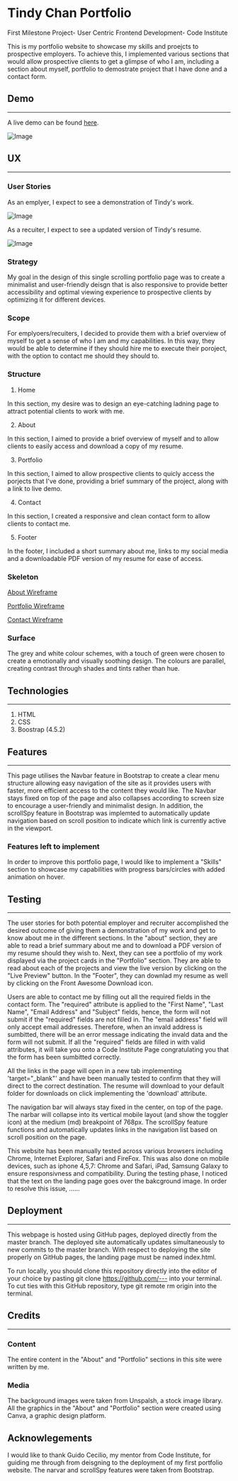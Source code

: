 # Tindy Chan Portfolio

First Milestone Project- User Centric Frontend Development- Code Institute

This is my portfolio website to showcase my skills and proejcts to prospective employers. To achieve this, I implemented various sections that would allow prospective clients to get a glimpse of who I am, including a section about myself, portfolio to demostrate project that I have done and a contact form.

## Demo 
---

A live demo can be found [here](https://tindyc.github.io/tindycportfolio/).

![Image](assets/img/MultiDeviceScreenshot.jpg)

## UX
---
### User Stories

As an emplyer, I expect to see a demonstration of Tindy's work.

![Image](assets/img/portfolioscreenshot.jpg)

As a recuiter, I expect to see a updated version of Tindy's resume.

![Image](assets/cv/cvscreenshot.jpg)

### Strategy

My goal in the design of this single scrolling portfolio page was to create a minimalist and user-friendly deisgn that is also responsive to provide better accessibility and optimal viewing experience to prospective clients by optimizing it for different devices.

### Scope

For emplyoers/recuiters, I decided to provide them with a brief overview of myself to get a sense of who I am and my capabilities. In this way, they would be able to determine if they should hire me to execute their poroject, with the option to contact me should they should to.

### Structure

1. Home

In this section, my desire was to design an eye-catching ladning page to attract potential clients to work with me.

2. About

In this section, I aimed to provide a brief overview of myself and to allow clients to easily access and download a copy of my resume.

3. Portfolio

In this section, I aimed to allow prospective clients to quicly access the porjects that I've done, providing a brief summary of the project, along with a link to live demo. 

4. Contact

In this section, I created a responsive and clean contact form to allow clients to contact me.

5. Footer

In the footer, I  included a short summary about me, links to my social media and a downloadable PDF version of my resume for ease of access.

### Skeleton

[About Wireframe](assets/wireframes/aboutwireframe.pdf)

[Portfolio Wireframe](assets/wireframes/portfoliowireframe.pdf)

[Contact Wireframe](assets/wireframes/contactwireframe.pdf)

### Surface

The grey and white colour schemes, with a touch of green were chosen to create a emotionally and visually soothing design. The colours are parallel, creating contrast through shades and tints rather than hue.

## Technologies
---

1. HTML
2. CSS
3. Boostrap (4.5.2)

## Features
---
This page utilises the Navbar feature in Bootstrap to create a clear menu structure allowing easy navigation of the site as it provides users with faster, more efficient access to the content they would like. The Navbar stays fixed on top of the page and also collapses according to screen size to encourage a user-friendly and  minimalist design. In addition, the scrollSpy feature in Bootstrap was implemted to automatically update navigation based on scroll position to indicate which link is currently active in the viewport.

### Features left to implement

In order to improve this portfolio page, I would like to implement a "Skills" section to showcase my capabilities with progress bars/circles with added animation on hover.

## Testing
---
The user stories for both potential employer and recruiter accomplished the desired outcome of giving them a demonstration of my work and get to know about me in the different sections. In the "about" section, they are able to read a brief summary about me and to download a PDF version of my resume should they wish to. Next, they can see a portfolio of my work displayed via the project cards in the "Portfolio" section. They are able to read about each of the projects and view the live version by clicking on the "Live Preview" button. In the "Footer", they can downlad my resume as well by clicking on the Front Awesome Download icon.

Users are able to contact me by filling out all the required fields in the contact form. 
The "required" attribute is applied to the "First Name", "Last Name", "Email Address" and "Subject" fields, hence, the form will not submit if the "required" fields are not filled in. 
The "email address" field will only accept email addresses. Therefore, when an invald address is sumbitted, there will be an error message indicating the invald data and the form will not submit.
If all the "required" fields are filled in with valid attributes, it will take you onto a Code Institute Page congratulating you that the form has been sumbitted correctly. 

All the links in the page will open in a new tab implementing 'target="_blank"' and have been manually tested to confirm that they will direct to the correct destination. 
The resume will download to your default folder for downloads on click implementing the 'download' attribute.

The navigation bar will always stay fixed in the center, on top of the page.
The narbar will collapse into its vertical mobile layout (and show the toggler icon) at the medium (md) breakpoint of 768px.
The scrollSpy feature functions and automatically updates links in the navigation list based on scroll position on the page.

This website has been manually tested across various browsers including Chrome, Internet Explorer, Safari and FireFox. This was also done on mobile devices, such as iphone 4,5,7: Chrome and Safari, iPad, Samsung Galaxy to ensure responsivness and compatibility.
During the testing phase, I noticed that the text on the landing page goes over the bakcground image. In order to resolve this issue, ......

## Deployment
---
This webpage is hosted using GitHub pages, deployed directly from the master branch.
The deployed site automatically updates simultaneously to new commits to the master branch.
With respect to deploying the site properly on GitHub pages, the landing page must be named index.html.

To run locally, you should clone this repository directly into the editor of your choice by pasting git clone https://github.com/--- into your terminal. 
To cut ties with this GitHub repository, type git remote rm origin into the terminal.

## Credits
---
### Content
The entire content in the "About" and "Portfolio" sections in this site were written by me.

### Media 
The background images were taken from Unspalsh, a stock image library.
All the graphics in the "About" and "Portfolio" section were created using Canva, a graphic design platform.

## Acknowlegements

I would like to thank Guido Cecilio, my mentor from Code Institute, for guiding me through from deisgning to the deployment of my first portfolio website.
The narvar and scrollSpy features were taken from Bootstrap.



